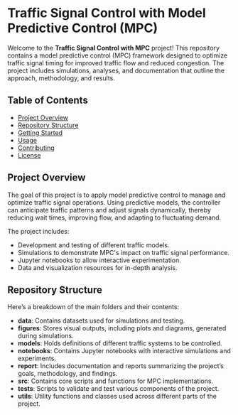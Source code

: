 # Traffic Signal Control with Model Predictive Control (MPC)

Welcome to the **Traffic Signal Control with MPC** project! This repository contains a model predictive control (MPC) framework designed to optimize traffic signal timing for improved traffic flow and reduced congestion. The project includes simulations, analyses, and documentation that outline the approach, methodology, and results.

## Table of Contents
- [Project Overview](#project-overview)
- [Repository Structure](#repository-structure)
- [Getting Started](#getting-started)
- [Usage](#usage)
- [Contributing](#contributing)
- [License](#license)

## Project Overview
The goal of this project is to apply model predictive control to manage and optimize traffic signal operations. Using predictive models, the controller can anticipate traffic patterns and adjust signals dynamically, thereby reducing wait times, improving flow, and adapting to fluctuating demand.

The project includes:
- Development and testing of different traffic models.
- Simulations to demonstrate MPC's impact on traffic signal performance.
- Jupyter notebooks to allow interactive experimentation.
- Data and visualization resources for in-depth analysis.

## Repository Structure
Here’s a breakdown of the main folders and their contents:

- **data**: Contains datasets used for simulations and testing.
- **figures**: Stores visual outputs, including plots and diagrams, generated during simulations.
- **models**: Holds definitions of different traffic systems to be controlled.
- **notebooks**: Contains Jupyter notebooks with interactive simulations and experiments.
- **report**: Includes documentation and reports summarizing the project’s goals, methodology, and findings.
- **src**: Contains core scripts and functions for MPC implementations.
- **tests**: Scripts to validate and test various components of the project.
- **utils**: Utility functions and classes used across different parts of the project.
